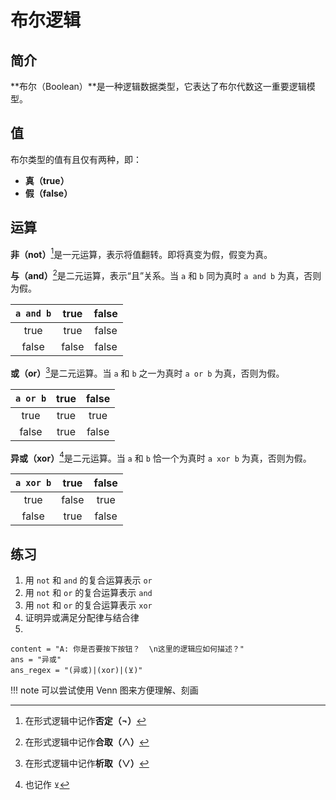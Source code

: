 # 布尔逻辑
## 简介
**布尔（Boolean）**是一种逻辑数据类型，它表达了布尔代数这一重要逻辑模型。

## 值
布尔类型的值有且仅有两种，即：
* **真（true）**
* **假（false）**

## 运算
**非（not）**[^1]是一元运算，表示将值翻转。即将真变为假，假变为真。

**与（and）**[^2]是二元运算，表示“且”关系。当 `a` 和 `b` 同为真时 `a and b` 为真，否则为假。

| `a and b` | true | false |
| :-: | :-: | :-: |
| true | true | false |
| false | false | false |

**或（or）**[^3]是二元运算。当 `a` 和 `b` 之一为真时 `a or b` 为真，否则为假。

| `a or b` | true | false |
| :-: | :-: | :-: |
| true | true | true |
| false | true | false |

**异或（xor）**[^4]是二元运算。当 `a` 和 `b` 恰一个为真时 `a xor b` 为真，否则为假。

| `a xor b` | true | false |
| :-: | :-: | :-: |
| true | false | true |
| false | true | false |

## 练习
1. 用 `not` 和 `and` 的复合运算表示 `or`
2. 用 `not` 和 `or` 的复合运算表示 `and`
3. 用 `not` 和 `or` 的复合运算表示 `xor`
4. 证明异或满足分配律与结合律
5. 
```insert-fill
content = "A: 你是否要按下按钮？  \n这里的逻辑应如何描述？"
ans = "异或"
ans_regex = "(异或)|(xor)|(⊻)"
```

!!! note
	可以尝试使用 Venn 图来方便理解、刻画

[^1]: 在形式逻辑中记作**否定（¬）**
[^2]: 在形式逻辑中记作**合取（∧）**
[^3]: 在形式逻辑中记作**析取（∨）**
[^4]: 也记作 `⊻`
